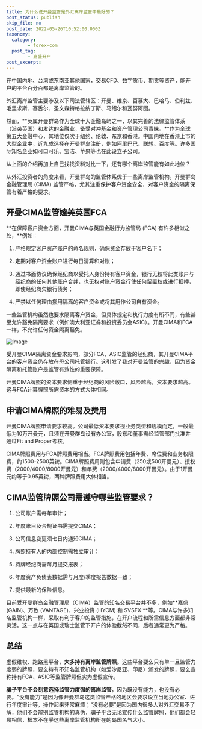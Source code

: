 ```yaml
---
title: 为什么说开曼监管是外汇离岸监管中最好的？
post_status: publish
skip_file: no
post_date: 2022-05-26T10:52:00.000Z
taxonomy:
  category:
        - forex-com
  post_tag:
        - 嘉盛开户
post_excerpt: 
---
```

在中国内地、台湾或东南亚其他国家，交易CFD、数字货币、期货等资产，能开户的平台百分百都是离岸监管的。

外汇离岸监管主要涉及以下司法管辖区：开曼、维京、百慕大、巴哈马、伯利兹、毛里求斯、塞舌尔、圣文森特格拉纳丁斯、马绍尔和瓦努阿图。

然而，**英属开曼群岛作为全球十大金融岛屿之一，以其完善的法律监管体系（沿袭英国）和发达的金融业，备受对冲基金和资产管理公司青睐。**作为全球第五大金融中心，其地位仅次于纽约、伦敦、东京和香港。中国内地在香港上市的大型企业中，近九成选择在开曼群岛注册，例如阿里巴巴、联想、百度等。许多国际知名企业如可口可乐、宝洁、苹果等也在此设立子公司。

从上面的介绍再加上自己找找资料对比一下，还有哪个离岸监管能有如此地位？

从外汇投资者的角度来看，开曼群岛的监管体系优于一些离岸监管机构。开曼群岛金融管理局 (CIMA) 监管严格，尤其注重保护客户资金安全，对客户资金的隔离保管有着严格的要求。

## 开曼CIMA监管媲美英国FCA

**在保障客户资金方面，开曼CIMA与英国金融行为监管局 (FCA) 有许多相似之处，**例如：

1. 严格规定客户资产账户的命名规则，确保资金存放于客户名下；

1. 定期对客户资金账户进行每日清算和对账；

1. 通过书面协议确保经纪商以受托人身份持有客户资金，银行无权将此类账户与经纪商的任何其他账户合并，也无权对账户资金行使任何留置权或进行扣押，即使经纪商欠银行债务；

1. 严禁以任何理由挪用隔离的客户资金或将其用作公司自有资金。

一些监管机构虽然也要求隔离客户资金，但具体规定和执行力度有所不同，有些甚至允许豁免隔离要求（例如澳大利亚证券和投资委员会ASIC）。开曼CIMA和FCA一样，不允许任何资金隔离豁免。

![Image](https://prod-files-secure.s3.us-west-2.amazonaws.com/39ed1227-6d7d-4570-be36-9ccd4a2c4241/bd849744-3fcb-4a37-8312-357962c8f065/image.png?X-Amz-Algorithm=AWS4-HMAC-SHA256&X-Amz-Content-Sha256=UNSIGNED-PAYLOAD&X-Amz-Credential=ASIAZI2LB466QSAITK43%2F20250218%2Fus-west-2%2Fs3%2Faws4_request&X-Amz-Date=20250218T221354Z&X-Amz-Expires=3600&X-Amz-Security-Token=IQoJb3JpZ2luX2VjEG4aCXVzLXdlc3QtMiJIMEYCIQDwG%2BQbDx%2BzFloY39TbMOrxTj%2BMUMQUQWQlBVfpNBJd4AIhAKclmaKiwZq0EWoYBPQn2Uq6N%2Bw5HFjf9mKfNCNud8H8KogECJf%2F%2F%2F%2F%2F%2F%2F%2F%2F%2FwEQABoMNjM3NDIzMTgzODA1IgwzypRhDBSAsEzUTnMq3AOAVc6U9dKfnNv75g2JccgtOuB%2BOK2TCfCquvVs3b3jHY9arPpq7pnhTFDyH7LudGaFHPs4y2s4hYh2Q1IYKkctXV%2Fxk40ntIYCySUgMOfCW5osrzf3uc%2Bd7oXbElaKz3lZ%2FzlCufQ5QmKtIeZkyp3IH6FhWmb8IowMjWyk77dr7dkF4tJA1j204M0HkpZtTWKvud4isTdNyEoPhF4A3TOwdn7jk0uTEE83ADs5O9tPt4IB6i8ttIwH4BXu4AHplAtnIuJ8kAijcoDFNpT1yPsg%2B2MOepIa5NBGYTCdwQKwEoTnAU4jcvcTgY4dkG0zGeQKNQtIZfdfOwFp0EhA5mMn3JspO7U7ji7VWVf31F2bK61xhZOSNa2iSxD0a76fvhtrvYqSgTToevK23JNCghjUvXsG2dyH91Xp%2FXQzVkPIGYcWmVLielxZ%2B0Tk9%2BB4gD%2FUjTwIpsR5vU0IlAHZdG%2FcB7J82oHg6m%2FxnShnH%2FBPlFq%2F%2Biyhh2IxJjggYNu4K55gCK26BieOK2HFerArCiDxD%2BRabE00xIRDYtFrKQR3afdvrnChAw%2BoRi95P80I9QpUBPseskC9z0E6GB7sy%2BgWk6djCr8d%2BXxCk081DnqE%2BSVkwtB2Xh7Bc0jUdDDv9dO9BjqkAWxwCvXoaZpOMafvqqWDYGBJ83BWhy5kaA%2Bpa76kZtpVgo73zDD8FIfVij8AAhU5wXSGz%2BsplxVTiijIF7ZuAt1f1O%2BvJCHKU5saffFDsl5pDhDGIGprk0rwUyY8GeE2ggC9uF3yI%2BR5sgUA32zKBJbMN3RdzfvxljJww8aQkB9mEmVXJl61G66rXpNqr9IB7czMy9hHtpN8%2FOjmycjhrdtq4bx4&X-Amz-Signature=be6f1892d7b4fa03674303392f4dfcb7fcfaa3180682df8d5cb909cd508cf45e&X-Amz-SignedHeaders=host&x-id=GetObject)

受开曼CIMA隔离资金要求影响，部分FCA、ASIC监管的经纪商，其开曼CIMA平台的客户资金仍存放在母公司托管银行。这引发了我对开曼监管的兴趣，因为资金隔离和托管账户是监管有效性的重要保障。

开曼CIMA牌照的资本要求侧重于经纪商的风险敞口，风险越高，资本要求越高。这与FCA计算牌照所需资本的方式大体相同。

## **申请CIMA牌照的难易及费用**

开曼CIMA牌照申请要求较高。公司最低资本要求视业务类型和规模而定，一般最低为10万开曼元，且须在开曼群岛设有办公室，股东和董事需经监管部门批准并通过Fit and Proper考核。

CIMA牌照费用与FCA牌照费用相当。FCA牌照费用包括年费、席位费和业务权限费，约1500-2500英镑。CIMA牌照费用则包含申请费（250或500开曼元）、授权费（2000/4000/8000开曼元）和年费（2000/4000/8000开曼元）。由于1开曼元约等于0.95英镑，两种牌照费用大体相当。

## CIMA监管牌照公司需遵守哪些监管要求？

1. 公司账户需每年审计；

1. 年度账目及合规证书需提交CIMA；

1. 公司信息变更须七日内通知CIMA；

1. 牌照持有人的内部控制需独立审计；

1. 持牌经纪商需每月提交报表；

1. 年度资产负债表数据需与月度/季度报告数据一致；

1. 提供最新的保险信息。

目前受开曼群岛金融管理局（CIMA）监管的知名交易平台并不多，例如**嘉盛 (GAIN)、万致 (VANTAGE)、兴业投资 (HYCM) 和 SVSFX **等。CIMA与许多知名监管机构一样，采取有利于客户的监管措施，在开户流程和所需信息方面都非常灵活。这一点与在英国或瑞士监管下开户的体验截然不同，后者通常更为严格。

## 总结

虚假维权、跑路黑平台，**大多持有离岸监管牌照**。这些平台要么只有单一且监管力度弱的牌照，要么持有不知名监管机构（如爱沙尼亚、印尼）颁发的牌照，要么宣称持有FCA、ASIC等监管牌照但实为虚假宣传。

**骗子平台不会刻意选择监管力度强的离岸监管**，因为既没有能力，也没有必要。“没有能力”是因为像开曼群岛这类监管严格的地区会要求设立当地办公室、进行年度审计等，操作起来非常麻烦；“没有必要”是因为国内很多人对外汇交易不了解，他们不会辨别监管机构的真伪，骗子平台无论宣传什么监管牌照，他们都会轻易相信，根本不在乎这些离岸监管机构所在的岛国名气大小。